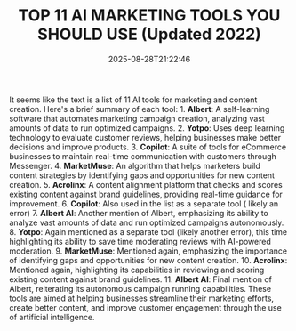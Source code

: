 ﻿---
title: "TOP 11 AI MARKETING TOOLS YOU SHOULD USE (Updated 2022)"
date: "2025-08-28T21:22:46"
category: "Markets"
summary: ""
slug: "top 11 ai marketing tools you should use updated 2022"
source_urls:
  - "https://techncruncher.blogspot.com/2022/07/top-10-ai-marketing-tools-you-should-use.html"
seo:
  title: "TOP 11 AI MARKETING TOOLS YOU SHOULD USE (Updated 2022) | Hash n Hedge"
  description: ""
  keywords: ["news", "markets", "brief"]
---
It seems like the text is a list of 11 AI tools for marketing and content creation. Here's a brief summary of each tool:  1. **Albert**: A self-learning software that automates marketing campaign creation, analyzing vast amounts of data to run optimized campaigns. 2. **Yotpo**: Uses deep learning technology to evaluate customer reviews, helping businesses make better decisions and improve products. 3. **Copilot**: A suite of tools for eCommerce businesses to maintain real-time communication with customers through Messenger. 4. **MarketMuse**: An algorithm that helps marketers build content strategies by identifying gaps and opportunities for new content creation. 5. **Acrolinx**: A content alignment platform that checks and scores existing content against brand guidelines, providing real-time guidance for improvement. 6. **Copilot**: Also used in the list as a separate tool ( likely an error) 7. **Albert AI**: Another mention of Albert, emphasizing its ability to analyze vast amounts of data and run optimized campaigns autonomously. 8. **Yotpo**: Again mentioned as a separate tool (likely another error), this time highlighting its ability to save time moderating reviews with AI-powered moderation. 9. **MarketMuse**: Mentioned again, emphasizing the importance of identifying gaps and opportunities for new content creation. 10. **Acrolinx**: Mentioned again, highlighting its capabilities in reviewing and scoring existing content against brand guidelines. 11. **Albert AI**: Final mention of Albert, reiterating its autonomous campaign running capabilities.  These tools are aimed at helping businesses streamline their marketing efforts, create better content, and improve customer engagement through the use of artificial intelligence. 
